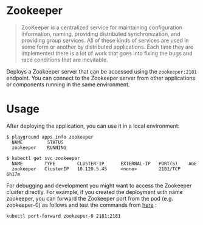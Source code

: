 # Zookeeper

> ZooKeeper is a centralized service for maintaining configuration information, naming, providing distributed synchronization, and providing group services. All of these kinds of services are used in some form or another by distributed applications. Each time they are implemented there is a lot of work that goes into fixing the bugs and race conditions that are inevitable.

Deploys a Zookeeper server that can be accessed using the `zookeeper:2181` endpoint. 
You can connect to the Zookeeper server from other applications or components running in the same environment.

# Usage

After deploying the application, you can use it in a local environment:

```
$ playground apps info zookeeper
  NAME         STATUS
  zookeeper    RUNNING

$ kubectl get svc zookeeper
  NAME        TYPE        CLUSTER-IP      EXTERNAL-IP   PORT(S)    AGE
  zookeeper   ClusterIP   10.120.5.45     <none>        2181/TCP   6h17m

```

For debugging and development you might want to access the Zookeeper cluster directly. For example, if you created the deployment with name zookeeper, you can forward the Zookeeper port from the pod (e.g. zookeeper-0) as follows and test the commands from [here](https://zookeeper.apache.org/doc/r3.8.1/zookeeperCLI.html) :

```shell
kubectl port-forward zookeeper-0 2181:2181
```
